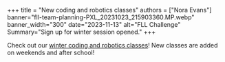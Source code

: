 +++
title = "New coding and robotics classes"
authors = ["Nora Evans"]
banner="fll-team-planning-PXL_20231023_215903360.MP.webp"
banner_width="300"
date="2023-11-13"
alt="FLL Challenge"
Summary="Sign up for winter session opened."
+++

<div class="container">
    <div class="row">
        <div class="col">
            Check out our <a href="/winter/">winter coding and robotics classes</a>! New classes are added on weekends and after school!
        </div>
    </div>
</div>

